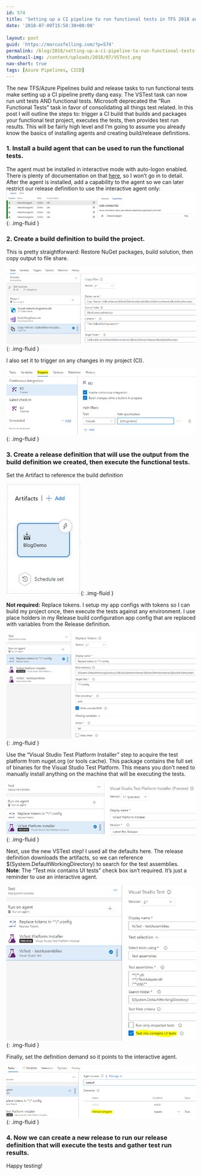 ```yaml
---
id: 574
title: 'Setting up a CI pipeline to run functional tests in TFS 2018 and Azure Pipelines (Formerly VSTS)'
date: '2018-07-09T15:58:30+00:00'

layout: post
guid: 'https://marcusfelling.com/?p=574'
permalink: /blog/2018/setting-up-a-ci-pipeline-to-run-functional-tests-in-tfs-2018-and-visual-studio-team-services-vsts/
thumbnail-img: /content/uploads/2018/07/VSTest.png
nav-short: true
tags: [Azure Pipelines, CICD]
---
```


The new TFS/Azure Pipelines build and release tasks to run functional tests make setting up a CI pipeline pretty dang easy. The VSTest task can now run unit tests AND functional tests. Microsoft deprecated the “Run Functional Tests” task in favor of consolidating all things test related. In this post I will outline the steps to: trigger a CI build that builds and packages your functional test project, executes the tests, then provides test run results. This will be fairly high level and I’m going to assume you already know the basics of installing agents and creating build/release definitions.

### 1. Install a build agent that can be used to run the functional tests.

The agent must be installed in interactive mode with auto-logon enabled. There is plenty of documentation on that [here](https://docs.microsoft.com/en-us/vsts/pipelines/agents/agents?view=vsts#account), so I won’t go in to detail. After the agent is installed, add a capability to the agent so we can later restrict our release definition to use the interactive agent only:  
![](/content/uploads/2018/07/interactiveAgentCapability.png){: .img-fluid }

### 2. Create a build definition to build the project.

This is pretty straightforward: Restore NuGet packages, build solution, then copy output to file share.

![](/content/uploads/2018/07/qaBuild.png){: .img-fluid }

I also set it to trigger on any changes in my project (CI).  

![](/content/uploads/2018/07/trigger.png){: .img-fluid }

### 3. Create a release definition that will use the output from the build definition we created, then execute the functional tests.

Set the Artifact to reference the build definition

![](/content/uploads/2018/07/buildartifact.png){: .img-fluid }

 **Not required:** Replace tokens. I setup my app configs with tokens so I can build my project once, then execute the tests against any environment. I use place holders in my Release build configuration app config that are replaced with variables from the Release definition.  

![](/content/uploads/2018/07/replaceTokens.png){: .img-fluid }

Use the “Visual Studio Test Platform Installer” step to acquire the test platform from nuget.org (or tools cache). This package contains the full set of binaries for the Visual Studio Test Platform. This means you don’t need to manually install anything on the machine that will be executing the tests.  

![](/content/uploads/2018/07/VSTestPlatformInstaller.png){: .img-fluid }

Next, use the new VSTest step! I used all the defaults here. The release definition downloads the artifacts, so we can reference $(System.DefaultWorkingDirectory) to search for the test assemblies.  
**Note**: The “Test mix contains UI tests” check box isn’t required. It’s just a reminder to use an interactive agent.  

![](/content/uploads/2018/07/VSTestAssemblies.png){: .img-fluid }

Finally, set the definition demand so it points to the interactive agent.  

![](/content/uploads/2018/07/agentDemandInteractiveAgent.png){: .img-fluid }

### 4. Now we can create a new release to run our release definition that will execute the tests and gather test run results.

Happy testing!
